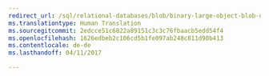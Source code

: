 ```yaml
--- 
redirect_url: /sql/relational-databases/blob/binary-large-object-blob-data-sql-server
ms.translationtype: Human Translation
ms.sourcegitcommit: 2edcce51c6822a89151c3c3c76fbaacb5edd54f4
ms.openlocfilehash: 1626edbeb2c106cd5b1fe097ab248c811d90b413
ms.contentlocale: de-de
ms.lasthandoff: 04/11/2017

--- 
```


